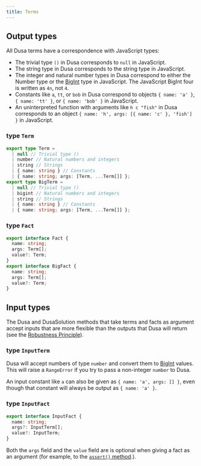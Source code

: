 ```yaml
---
title: Terms
---
```


## Output types

All Dusa terms have a correspondence with JavaScript types:

- The trivial type `()` in Dusa corresponds to `null` in JavaScript.
- The string type in Dusa corresponds to the string type in JavaScript.
- The integer and natural number types in Dusa correspond to either the
  Number type or the
  [BigInt](https://developer.mozilla.org/en-US/docs/Web/JavaScript/Reference/Global_Objects/BigInt)
  type in JavaScript. The JavaScript BigInt four is written as `4n`, not `4`.
- Constants like `a`, `tt`, or `bob` in Dusa correspond to objects
  `{ name: 'a' }`, `{ name: 'tt' }`, or `{ name: 'bob' }` in JavaScript.
- An uninterpreted function with arguments like `h c "fish"` in Dusa
  corresponds to an object `{ name: 'h', args: [{ name: 'c' }, 'fish'] }` in JavaScript.

### type `Term`

```typescript
export type Term =
  | null // Trivial type ()
  | number // Natural numbers and integers
  | string // Strings
  | { name: string } // Constants
  | { name: string; args: [Term, ...Term[]] };
export type BigTerm =
  | null // Trivial type ()
  | bigint // Natural numbers and integers
  | string // Strings
  | { name: string } // Constants
  | { name: string; args: [Term, ...Term[]] };
```

### type `Fact`

```typescript
export interface Fact {
  name: string;
  args: Term[];
  value?: Term;
}
export interface BigFact {
  name: string;
  args: Term[];
  value?: Term;
}
```

## Input types

The Dusa and DusaSolution methods that take terms and facts as argument accept
inputs that are more flexible than the outputs that Dusa will return (see the
[Robustness Principle](https://en.wikipedia.org/wiki/Robustness_principle)).

### type `InputTerm`

Dusa will accept numbers of type `number` and convert them to
[BigInt](https://developer.mozilla.org/en-US/docs/Web/JavaScript/Reference/Global_Objects/BigInt)
values. This will raise a `RangeError` if you try to pass a non-integer `number`
to Dusa.

An input constant like `a` can also be given as `{ name: 'a', args: [] }`,
even though that constant will always be output as `{ name: 'a' }`.

### type `InputFact`

```typescript
export interface InputFact {
  name: string;
  args?: InputTerm[];
  value?: InputTerm;
}
```

Both the `args` field and the `value` field are is optional when giving a fact
as an argument (for example, to the [`assert()`
method](/docs/api/dusa/#assert-method).).
